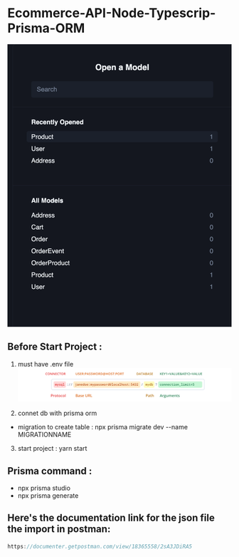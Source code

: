 # Ecommerce-API-Node-Typescrip-Prisma-ORM

![Table Image](assets/image.png)

## Before Start Project :

1. must have .env file
   ![DB Image](assets/connet_db.png)

2. connet db with prisma orm

- migration to create table : npx prisma migrate dev --name MIGRATIONNAME

3. start project : yarn start

## Prisma command :

- npx prisma studio
- npx prisma generate

## Here's the documentation link for the json file the import in postman:

```javascript
https://documenter.getpostman.com/view/18365558/2sA3JDiRA5
```
